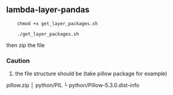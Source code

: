 ## lambda-layer-pandas

```
    chmod +x get_layer_packages.sh
```

```
    ./get_layer_packages.sh
```

then zip the file


### Caution
1. the file structure should be (take pillow package for example) 

pillow.zip
│ python/PIL
└ python/Pillow-5.3.0.dist-info